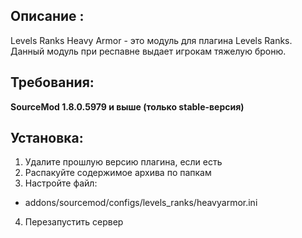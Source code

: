 ## Описание :
Levels Ranks Heavy Armor - это модуль для плагина Levels Ranks. Данный модуль при респавне выдает игрокам тяжелую броню.

## Требования:

**SourceMod 1.8.0.5979 и выше (только stable-версия)**

## Установка:
1) Удалите прошлую версию плагина, если есть
2) Распакуйте содержимое архива по папкам
3) Настройте файл:
- addons/sourcemod/configs/levels_ranks/heavyarmor.ini​
4) Перезапустить сервер
